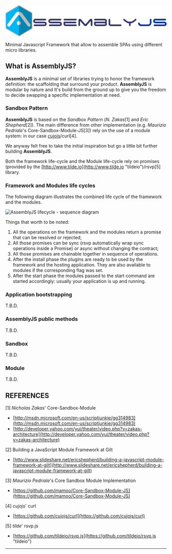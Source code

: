 ![AssemblyJS](/img/assemblyjs_logo_horizontal.png "AssemblyJS")

Minimal Javascript Framework that allow to assemble SPAs using different micro libraries.


## What is AssemblyJS? ##

**AssemblyJS** is a minimal set of libraries trying to honor the framework definition: the scaffolding that surround your product. **AssemblyJS** is modular by nature and It's build from the ground up to give you the freedom to decide swapping a specific implementation at need.

### Sandbox Pattern ###
**AssemblyJS** is based on the *Sandbox Pattern* (*N. Zakas*[1] and *Eric Shepherd*[2]). The main difference from other implementation (e.g. *Maurizio Pedriale*'s Core-Sandbox-Module-JS[3]) rely on the use of a module system: in our case [cujojs](http://cujojs.com "cujojs")/curl[4].

We anyway felt free to take the initial inspiration but go a little bit further building **AssemblyJS**. 

Both the framework life-cycle and the Module life-cycle rely on promises (provided by the [http://www.tilde.io](http://www.tilde.io "tildeio")/rsvp[5] library.

### Framework and Modules life cycles ###
The following diagram illustrates the combined life cycle of the framework and the modules.

![AssemblyJS lifecycle - sequence diagram](http://www.websequencediagrams.com/cgi-bin/cdraw?lz=dGl0bGUgQXNzZW1ibHlKUyBMaWZlIEN5Y2xlCgpub3RlIHJpZ2h0IG9mIEFwcGxpY2F0aW9uOiBGcmFtZXdvcmsgdW5pbnN0YWxsZWQKABgLLT4rAEwKOiAAHQcgKCBtb2R1bGVzQW5kUGx1Z2luc0NmZ1tdICkKAHsKLS0-LQBhDVByb21pc2UKb3B0IGZvckVhY2gAQQcgaW4AQBIKICAgAIFJCy0-K00AcAUAewxjZmcgKQAkBQAWBgBvBQCBJgsAawgAFwsAPQphc3luYwAODQAvDXJlc29sdgA2BgCCNQ8AgggLAIEOBiBJAII1CWVuZACBeQwAgjMOAG0GAIFJDACCFQ4AbAgAgw8lAGoKAINIGwCDGAcgYXJlIHJlYWR5AIN0HACCWwYAJwYAg2wkc3RhcnQAhAQKVG9CZVN0YXJ0ZWQAg0dFAEULAINzGgCAfwUAgn-BBEFjdGl2ZQCDFWthAGsGAIMpJwCDJwUAgy8fb3AAgz0Qb3BwAIMATQBLBQCDMRxvcACGS4EEAIEhCACGY2pzAIIUBwCDJSkAgkQGAIsSGgCLSQkAim8kAIhLZgCMWQwKCgoK&s=roundgreen)

Things that worth to be noted:

1. All the operations on the framework and the modules return a promise that can be resolved or rejected;
2. All those promises can be sync (rsvp automatically wrap sync operations inside a Promise) or async without changing the contract;
3. All those promises are chainable together in sequence of operations.
4. After the install phase the plugins are ready to be used by the framework and the hosting application. They are also available to modules if the corresponding flag was set.
5. After the start phase the modules passed to the start command are started accordingly: usually your application is up and running.

### Application bootstrapping ###

T.B.D.

### AssemblyJS public methods ###

T.B.D.

### Sandbox ###

T.B.D.

### Module ###

T.B.D.

REFERENCES
----------

[1] *Nicholas Zakas*' Core-Sandbox-Module
- [http://msdn.microsoft.com/en-us/scriptjunkie/gg314983](http://msdn.microsoft.com/en-us/scriptjunkie/gg314983)
- [http://developer.yahoo.com/yui/theater/video.php?v=zakas-architecture](http://developer.yahoo.com/yui/theater/video.php?v=zakas-architecture)

[2] Building a JavaScript Module Framework at Gilt
- [http://www.slideshare.net/ericshepherd/building-a-javascript-module-framework-at-gilt](http://www.slideshare.net/ericshepherd/building-a-javascript-module-framework-at-gilt)
 
[3] *Maurizio Pedriale*'s Core Sandbox Module Implementation 
- [https://github.com/mamoo/Core-Sandbox-Module-JS](https://github.com/mamoo/Core-Sandbox-Module-JS)

[4] *cujojs*' curl
- [https://github.com/cujojs/curl](https://github.com/cujojs/curl)

[5] *tilde*' rsvp.js
- [https://github.com/tildeio/rsvp.js](https://github.com/tildeio/rsvp.js "tildeio")

----------------------------------------

